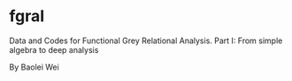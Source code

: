 # fgraI

Data and Codes for Functional Grey Relational Analysis. Part I: From simple algebra to deep analysis

By Baolei Wei
